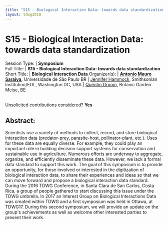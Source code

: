 ```yaml
---
title: "S15 - Biological Interaction Data: towards data standardization"
layout: tdwg2018
---
```


# S15 - Biological Interaction Data: towards data standardization

Session Type: | **Symposium**  
Full Title:   | **S15 - Biological Interaction Data: towards data standardization**  
Short Title:  | **Biological Interaction Data**
Organizer(s): | **[Antonio Mauro Saraiva](mailto:saraiva@usp.br),** Universidade de São Paulo BR
              | [Jennifer Hammock](mailto:hammockJ@si.edu), Smithsonian Institution/EOL, Washington DC, USA
              | [Quentin Groom](mailto:quentin.groom@plantentuinmeise.be), Botanic Garden Meise, BE


<p><br />Unsolicited contributions considered? <strong>Yes</strong></p>


<!--
**How many 80-minute sessions are you requesting?** 1
**Technical Requirements:**   Recording.
-->

## Abstract:

Scientists use a variety of methods to collect, record, and store biological interaction data (predator-prey, parasite-host, pollinator-plant, etc.). Uses for these data are equally diverse. For example, they could play an important role in building decision support systems for conservation and sustainable use in agriculture. Numerous efforts are underway to aggregate, organize, and efficiently disseminate these data. However, we lack a formal data standard to support this work. The goal of this symposium is to provide an opportunity, for those involved or interested in the digitization of biological interaction data, to share their experiences and ideas so that we can move forward and propose a biological interaction data standard. During the 2016 TDWG Conference, in Santa Clara de San Carlos, Costa Rica, a group of people gathered to start discussing this issue under the TDWG umbrella. In 2017 an Interest Group on Biological Interactions Data was created within TDWG and a first symposium was held in Ottawa, at TDWG17. During this second symposium, we will provide an update on the group's achievements as well as welcome other interested parties to present their work.
